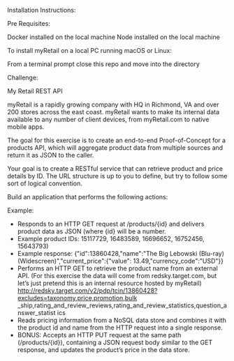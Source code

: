 Installation Instructions:

Pre Requisites:

Docker installed on the local machine
Node installed on the local machine


To install myRetail on a local PC running macOS or Linux:

From a terminal prompt close this repo and move into the directory

Challenge:

My Retail REST API

myRetail is a rapidly growing company with HQ in Richmond, VA and over 200 stores
across the east coast. myRetail wants to make its internal data available to any number
of client devices, from myRetail.com to native mobile apps.

The goal for this exercise is to create an end-to-end Proof-of-Concept for a products API,
which will aggregate product data from multiple sources and return it as JSON to the
caller.

Your goal is to create a RESTful service that can retrieve product and price details by ID.
The URL structure is up to you to define, but try to follow some sort of logical
convention.

Build an application that performs the following actions:

Example:
* Responds to an HTTP GET request at /products/{id} and delivers product data as
JSON (where {id} will be a number.
* Example product IDs: 15117729, 16483589, 16696652, 16752456, 15643793)
* Example response: {&quot;id&quot;:13860428,&quot;name&quot;:&quot;The Big Lebowski (Blu-ray)
(Widescreen)&quot;,&quot;current_price&quot;:{&quot;value&quot;: 13.49,&quot;currency_code&quot;:&quot;USD&quot;}}
* Performs an HTTP GET to retrieve the product name from an external API. (For
this exercise the data will come from redsky.target.com, but let’s just pretend
this is an internal resource hosted by myRetail)
http://redsky.target.com/v2/pdp/tcin/13860428?excludes=taxonomy,price,promotion,bulk
_ship,rating_and_review_reviews,rating_and_review_statistics,question_answer_statist
ics
* Reads pricing information from a NoSQL data store and combines it with the
product id and name from the HTTP request into a single response.  
* BONUS: Accepts an HTTP PUT request at the same path (/products/{id}),
containing a JSON request body similar to the GET response, and updates the
product’s price in the data store.